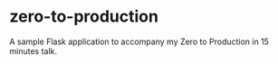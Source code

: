 # zero-to-production

A sample Flask application to accompany my Zero to Production in 15 minutes
talk.
